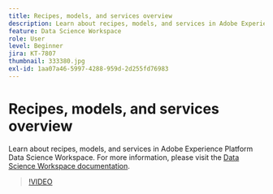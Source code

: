 ```yaml
---
title: Recipes, models, and services overview
description: Learn about recipes, models, and services in Adobe Experience Platform Data Science Workspace.
feature: Data Science Workspace
role: User
level: Beginner
jira: KT-7807
thumbnail: 333380.jpg
exl-id: 1aa07a46-5997-4288-959d-2d255fd76983
---
```

# Recipes, models, and services overview

Learn about recipes, models, and services in Adobe Experience Platform Data Science Workspace. For more information, please visit the [Data Science Workspace documentation](https://experienceleague.adobe.com/docs/experience-platform/data-science-workspace/home.html).

>[!VIDEO](https://video.tv.adobe.com/v/333380?learn=on)


